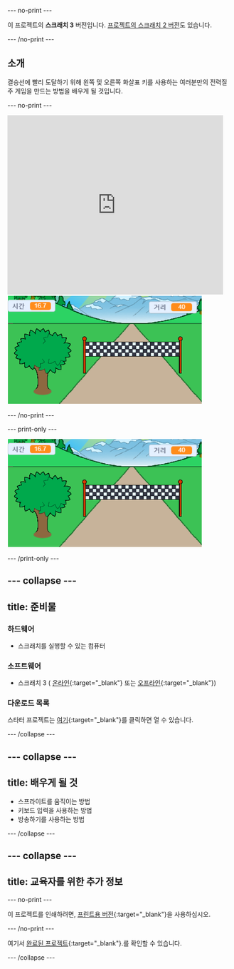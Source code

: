 --- no-print ---

이 프로젝트의 **스크래치 3** 버전입니다. [프로젝트의 스크래치 2 버전](https://projects.raspberrypi.org/ko-KR/projects/sprint-scratch2)도 있습니다.

--- /no-print ---

## 소개

결승선에 빨리 도달하기 위해 왼쪽 및 오른쪽 화살표 키를 사용하는 여러분만의 전력질주 게임을 만드는 방법을 배우게 될 것입니다.

--- no-print ---

<div class="scratch-preview">
  <iframe allowtransparency="true" width="485" height="402" src="https://scratch.mit.edu/projects/embed/420624378/?autostart=false" frameborder="0" scrolling="no"></iframe>
  <img src="images/sprint-final.png">
</div>

--- /no-print ---

--- print-only ---

![완료 된 프로젝트](images/sprint-final.png)

--- /print-only ---


--- collapse ---
---
title: 준비물
---

### 하드웨어

+ 스크래치를 실행할 수 있는 컴퓨터

### 소프트웨어

+ 스크래치 3 ( [온라인](http://rpf.io/scratchon){:target="_blank"} 또는 [오프라인](http://rpf.io/scratchoff){:target="_blank"})

### 다운로드 목록

스타터 프로젝트는 [여기](http://rpf.io/p/ko-KR/sprint-go){:target="_blank"}를 클릭하면 열 수 있습니다.

--- /collapse ---

--- collapse ---
---
title: 배우게 될 것
---

- 스프라이트를 움직이는 방법
- 키보드 입력을 사용하는 방법
- 방송하기를 사용하는 방법

--- /collapse ---

--- collapse ---
---
title: 교육자를 위한 추가 정보
---

--- no-print ---

이 프로젝트를 인쇄하려면, [프린트용 버전](https://projects.raspberrypi.org/ko-KR/projects/sprint/print){:target="_blank"}을 사용하십시오.

--- /no-print ---

여기서 [완료된 프로젝트](http://rpf.io/p/ko-KR/sprint-get){:target="_blank"}.를 확인할 수 있습니다.

--- /collapse ---


